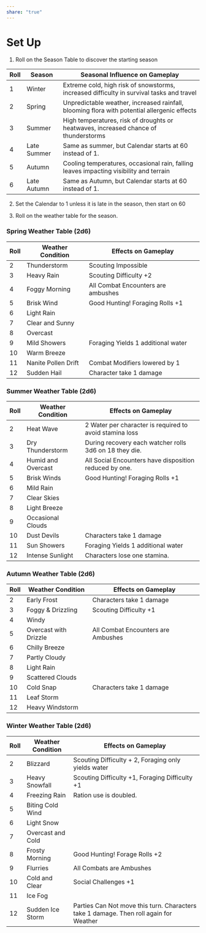 ```yaml
---
share: "true"
---
```


# Set Up

1. Roll on the Season Table to discover the starting season

| Roll | Season | Seasonal Influence on Gameplay |
| ---- | ---- | ---- |
| 1 | Winter | Extreme cold, high risk of snowstorms, increased difficulty in survival tasks and travel |
| 2 | Spring | Unpredictable weather, increased rainfall, blooming flora with potential allergenic effects |
| 3 | Summer | High temperatures, risk of droughts or heatwaves, increased chance of thunderstorms | 
| 4 | Late Summer | Same as summer, but Calendar starts at 60 instead of 1. | 
| 5 | Autumn | Cooling temperatures, occasional rain, falling leaves impacting visibility and terrain | 
| 6 | Late Autumn | Same as Autumn, but Calendar starts at 60 instead of 1. |


2. Set the Calendar to 1 unless it is late in the season, then start on 60

3. Roll on the weather table for the season.

### Spring Weather Table (2d6)

| Roll | Weather Condition       | Effects on Gameplay                                   |
|------|-------------------------|-------------------------------------------------------|
| 2    | Thunderstorm            | Scouting Impossible |
| 3    | Heavy Rain              | Scouting Difficulty +2 |
| 4    | Foggy Morning           | All Combat Encounters are ambushes  |
| 5    | Brisk Wind              | Good Hunting! Foraging Rolls +1  |
| 6    | Light Rain              |  |
| 7    | Clear and Sunny         |  |
| 8    | Overcast                |  |
| 9    | Mild Showers            | Foraging Yields 1 additional water   |
| 10   | Warm Breeze             |  |
| 11   | Nanite Pollen Drift            | Combat Modifiers lowered by 1 |
| 12   | Sudden Hail             | Character take 1 damage |

### Summer Weather Table (2d6)

| Roll | Weather Condition       | Effects on Gameplay                                    |
|------|-------------------------|--------------------------------------------------------|
| 2    | Heat Wave               | 2 Water per character is required to avoid stamina loss |
| 3    | Dry Thunderstorm        | During recovery each watcher rolls 3d6 on 18 they die.    |
| 4    | Humid and Overcast      | All Social Encounters have disposition reduced by one. |
| 5    | Brisk Winds            | Good Hunting! Foraging Rolls +1 |
| 6    | Mild Rain               |  |
| 7    | Clear Skies             |  |
| 8    | Light Breeze            |  |
| 9    | Occasional Clouds       |  |
| 10   | Dust Devils             | Characters take 1 damage |
| 11   | Sun Showers             | Foraging Yields 1 additional water |
| 12   | Intense Sunlight        | Characters lose one stamina. |

### Autumn Weather Table (2d6)

| Roll | Weather Condition       | Effects on Gameplay                                   |
|------|-------------------------|-------------------------------------------------------|
| 2    | Early Frost             | Characters take 1 damage |
| 3    | Foggy & Drizzling       | Scouting Difficulty +1 |
| 4    | Windy                   |  |
| 5    | Overcast with Drizzle   | All Combat Encounters are Ambushes |
| 6    | Chilly Breeze           |  |
| 7    | Partly Cloudy           |  |
| 8    | Light Rain              |  |
| 9    | Scattered Clouds        |  |
| 10   | Cold Snap               | Characters take 1 damage |
| 11   | Leaf Storm              |  |
| 12   | Heavy Windstorm         |  |

### Winter Weather Table (2d6)

| Roll | Weather Condition       | Effects on Gameplay                                    |
|------|-------------------------|--------------------------------------------------------|
| 2    | Blizzard                | Scouting Difficulty + 2, Foraging only yields water |
| 3    | Heavy Snowfall          | Scouting Difficulty +1, Foraging Difficulty +1 |
| 4    | Freezing Rain           | Ration use is doubled. |
| 5    | Biting Cold Wind        |  |
| 6    | Light Snow              |  |
| 7    | Overcast and Cold       |  |
| 8    | Frosty Morning          | Good Hunting! Forage Rolls +2  |
| 9    | Flurries                | All Combats are Ambushes |
| 10   | Cold and Clear          | Social Challenges +1 |
| 11   | Ice Fog                 |  |
| 12   | Sudden Ice Storm        | Parties Can Not move this turn. Characters take 1 damage.  Then roll again for Weather |

